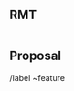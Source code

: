 ## RMT
[//]: # (Provide the update number of the doclink from notes)

```txt

```

## Proposal
[//]: # (Provide a general summary of the feature in the Title above)

/label ~feature